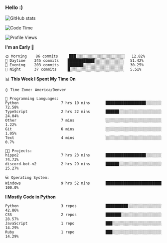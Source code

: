 ### Hello :)

![GitHub stats](https://github-readme-stats.vercel.app/api?username=neverabsolute&count_private=true&include_all_commits=true&bg_color=0D1117&text_color=F3F3F3&title_color=E1E1E1)

<!--START_SECTION:waka-->
![Code Time](http://img.shields.io/badge/Code%20Time-560%20hrs%2019%20mins-blue)

![Profile Views](http://img.shields.io/badge/Profile%20Views-6-blue)

**I'm an Early 🐤** 

```text
🌞 Morning    86 commits     ███░░░░░░░░░░░░░░░░░░░░░░   12.82% 
🌆 Daytime    345 commits    ████████████░░░░░░░░░░░░░   51.42% 
🌃 Evening    203 commits    ███████░░░░░░░░░░░░░░░░░░   30.25% 
🌙 Night      37 commits     █░░░░░░░░░░░░░░░░░░░░░░░░   5.51%

```


📊 **This Week I Spent My Time On** 

```text
⌚︎ Time Zone: America/Denver

💬 Programming Languages: 
Python                   7 hrs 10 mins       ██████████████████░░░░░░░   72.58% 
TypeScript               2 hrs 22 mins       ██████░░░░░░░░░░░░░░░░░░░   24.04% 
Other                    7 mins              ░░░░░░░░░░░░░░░░░░░░░░░░░   1.22% 
Git                      6 mins              ░░░░░░░░░░░░░░░░░░░░░░░░░   1.05% 
Text                     4 mins              ░░░░░░░░░░░░░░░░░░░░░░░░░   0.7%

🐱‍💻 Projects: 
hippo2                   7 hrs 23 mins       ██████████████████░░░░░░░   74.73% 
discord-bot-v2           2 hrs 29 mins       ██████░░░░░░░░░░░░░░░░░░░   25.27%

💻 Operating System: 
Windows                  9 hrs 52 mins       █████████████████████████   100.0%

```

**I Mostly Code in Python** 

```text
Python                   3 repos             ██████████░░░░░░░░░░░░░░░   42.86% 
CSS                      2 repos             ███████░░░░░░░░░░░░░░░░░░   28.57% 
JavaScript               1 repo              ███░░░░░░░░░░░░░░░░░░░░░░   14.29% 
Ruby                     1 repo              ███░░░░░░░░░░░░░░░░░░░░░░   14.29%

```



<!--END_SECTION:waka-->
